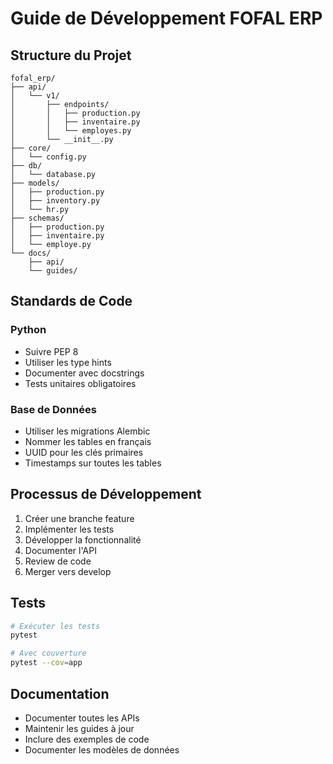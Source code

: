 # Guide de Développement FOFAL ERP

## Structure du Projet

```
fofal_erp/
├── api/
│   └── v1/
│       ├── endpoints/
│       │   ├── production.py
│       │   ├── inventaire.py
│       │   └── employes.py
│       └── __init__.py
├── core/
│   └── config.py
├── db/
│   └── database.py
├── models/
│   ├── production.py
│   ├── inventory.py
│   └── hr.py
├── schemas/
│   ├── production.py
│   ├── inventaire.py
│   └── employe.py
└── docs/
    ├── api/
    └── guides/
```

## Standards de Code

### Python
- Suivre PEP 8
- Utiliser les type hints
- Documenter avec docstrings
- Tests unitaires obligatoires

### Base de Données
- Utiliser les migrations Alembic
- Nommer les tables en français
- UUID pour les clés primaires
- Timestamps sur toutes les tables

## Processus de Développement

1. Créer une branche feature
2. Implémenter les tests
3. Développer la fonctionnalité
4. Documenter l'API
5. Review de code
6. Merger vers develop

## Tests

```bash
# Exécuter les tests
pytest

# Avec couverture
pytest --cov=app
```

## Documentation

- Documenter toutes les APIs
- Maintenir les guides à jour
- Inclure des exemples de code
- Documenter les modèles de données